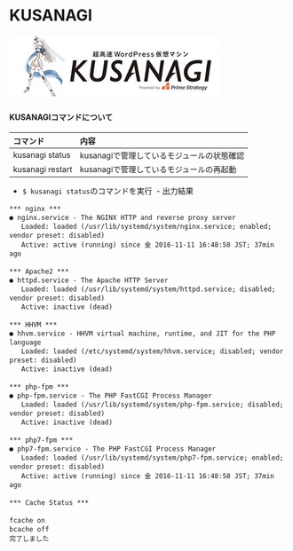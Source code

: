 # KUSANAGI
![Alt Text](https://github.com/yhidetoshi/Pictures/raw/master/Kusanagi/kusanagi-icon.jpg)

#### KUSANAGIコマンドについて
|コマンド    |内容         |
|:-----------|:------------|
|kusanagi status|kusanagiで管理しているモジュールの状態確認|
|kusanagi restart|kusanagiで管理しているモジュールの再起動|

- `$ kusanagi status`のコマンドを実行
  - 出力結果
```
*** nginx ***
● nginx.service - The NGINX HTTP and reverse proxy server
   Loaded: loaded (/usr/lib/systemd/system/nginx.service; enabled; vendor preset: disabled)
   Active: active (running) since 金 2016-11-11 16:48:58 JST; 37min ago

*** Apache2 ***
● httpd.service - The Apache HTTP Server
   Loaded: loaded (/usr/lib/systemd/system/httpd.service; disabled; vendor preset: disabled)
   Active: inactive (dead)

*** HHVM ***
● hhvm.service - HHVM virtual machine, runtime, and JIT for the PHP language
   Loaded: loaded (/etc/systemd/system/hhvm.service; disabled; vendor preset: disabled)
   Active: inactive (dead)

*** php-fpm ***
● php-fpm.service - The PHP FastCGI Process Manager
   Loaded: loaded (/usr/lib/systemd/system/php-fpm.service; disabled; vendor preset: disabled)
   Active: inactive (dead)

*** php7-fpm ***
● php7-fpm.service - The PHP FastCGI Process Manager
   Loaded: loaded (/usr/lib/systemd/system/php7-fpm.service; enabled; vendor preset: disabled)
   Active: active (running) since 金 2016-11-11 16:48:58 JST; 37min ago

*** Cache Status ***

fcache on
bcache off
完了しました

```
